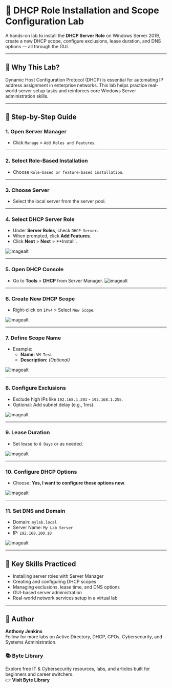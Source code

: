 # 📡 DHCP Role Installation and Scope Configuration Lab

A hands-on lab to install the **DHCP Server Role** on Windows Server 2019, create a new DHCP scope, configure exclusions, lease duration, and DNS options — all through the GUI.

---

## 🧠 Why This Lab?

Dynamic Host Configuration Protocol (DHCP) is essential for automating IP address assignment in enterprise networks. This lab helps practice real-world server setup tasks and reinforces core Windows Server administration skills.

---

## 🧭 Step-by-Step Guide

### 1. Open Server Manager
- Click `Manage` > `Add Roles and Features`.



---

### 2. Select Role-Based Installation
- Choose `Role-based or feature-based installation`.

---

### 3. Choose Server
- Select the local server from the server pool.

---

### 4. Select DHCP Server Role
- Under **Server Roles**, check `DHCP Server`.
- When prompted, click **Add Features**.
- Click **Next** > **Next** > **Install`.

![imagealt](https://github.com/techtracker619/dhcp/blob/497b3be5a00e76ab7614c37f44719bbd4d09b975/screenshots/VirtualBox_AC-DC-SERVER_30_06_2025_01_48_43.png)

---

### 5. Open DHCP Console
- Go to **Tools** > **DHCP** from Server Manager.
![imagealt](https://github.com/techtracker619/dhcp/blob/497b3be5a00e76ab7614c37f44719bbd4d09b975/screenshots/VirtualBox_AC-DC-SERVER_30_06_2025_01_51_27.png)

---

### 6. Create New DHCP Scope
- Right-click on `IPv4` > Select `New Scope`.

![imagealt](https://github.com/techtracker619/dhcp/blob/497b3be5a00e76ab7614c37f44719bbd4d09b975/screenshots/VirtualBox_AC-DC-SERVER_30_06_2025_01_58_21.png)

---

### 7. Define Scope Name
- Example:  
  - **Name:** `VM-Test`  
  - **Description:** _(Optional)_

![imagealt](https://github.com/techtracker619/dhcp/blob/497b3be5a00e76ab7614c37f44719bbd4d09b975/screenshots/VirtualBox_AC-DC-SERVER_30_06_2025_01_59_04.png)

---

### 8. Configure Exclusions
- Exclude high IPs like `192.168.1.201` - `192.168.1.255`.
- Optional: Add subnet delay (e.g., 1ms).

![imagealt](https://github.com/techtracker619/dhcp/blob/497b3be5a00e76ab7614c37f44719bbd4d09b975/screenshots/VirtualBox_AC-DC-SERVER_30_06_2025_02_02_14.png)

---

### 9. Lease Duration
- Set lease to `8 Days` or as needed.

![imagealt](https://github.com/techtracker619/dhcp/blob/497b3be5a00e76ab7614c37f44719bbd4d09b975/screenshots/VirtualBox_AC-DC-SERVER_30_06_2025_02_02_37.png)

---

### 10. Configure DHCP Options
- Choose: **Yes, I want to configure these options now**.

![imagealt](https://github.com/techtracker619/dhcp/blob/497b3be5a00e76ab7614c37f44719bbd4d09b975/screenshots/VirtualBox_AC-DC-SERVER_30_06_2025_02_02_56.png)

---

### 11. Set DNS and Domain
- Domain: `mylab.local`  
- Server Name: `My Lab Server`  
- IP: `192.168.100.10`

![imagealt](https://github.com/techtracker619/dhcp/blob/497b3be5a00e76ab7614c37f44719bbd4d09b975/screenshots/VirtualBox_AC-DC-SERVER_30_06_2025_02_03_50.png)

---

## 🧪 Key Skills Practiced

- Installing server roles with Server Manager  
- Creating and configuring DHCP scopes  
- Managing exclusions, lease time, and DNS options  
- GUI-based server administration  
- Real-world network services setup in a virtual lab

---

## 🤝 Author

**Anthony Jenkins**  
Follow for more labs on Active Directory, DHCP, GPOs, Cybersecurity, and Systems Administration.

<!-- 📚 Byte Library Section -->
<h3>📚 Byte Library</h3>
<p>
  Explore free IT & Cybersecurity resources, labs, and articles built for beginners and career switchers.
  <br />
  👉 <a href="https://byte-library.com/" target="_blank" style="text-decoration: none; font-weight: bold;">
    Visit Byte Library
  </a>
</p>

